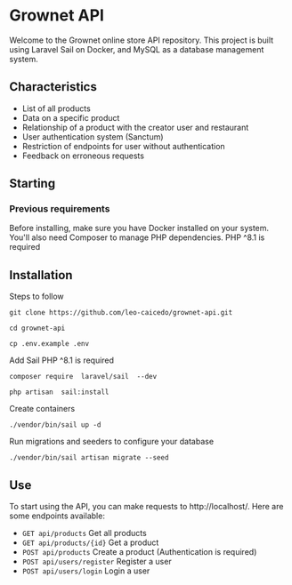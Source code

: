 # Grownet API

Welcome to the Grownet online store API repository.
This project is built using Laravel Sail on Docker, and MySQL as a database management system.


## Characteristics

- List of all products
- Data on a specific product
- Relationship of a product with the creator user and restaurant
- User authentication system (Sanctum)
- Restriction of endpoints for user without authentication
- Feedback on erroneous requests

## Starting

### Previous requirements

Before installing, make sure you have Docker installed on your system. You'll also need Composer to manage PHP dependencies. PHP ^8.1 is required

## Installation
Steps to follow
```
git clone https://github.com/leo-caicedo/grownet-api.git
```
```
cd grownet-api
```
```
cp .env.example .env
```
Add Sail PHP ^8.1 is required
```
composer require  laravel/sail  --dev
```
```
php artisan  sail:install
```
Create containers
```
./vendor/bin/sail up -d
```
Run migrations and seeders to configure your database
```
./vendor/bin/sail artisan migrate --seed
```
## Use
To start using the API, you can make requests to http://localhost/. Here are some endpoints available:
* `GET api/products` Get all products 
* `GET api/products/{id}` Get a product
* `POST api/products` Create a product (Authentication is required)
* `POST api/users/register` Register a user
* `POST api/users/login` Login a user
